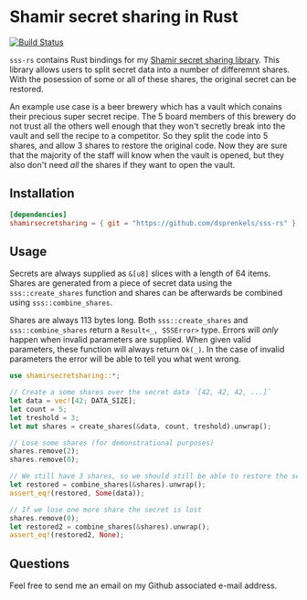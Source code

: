 # Shamir secret sharing in Rust

[![Build Status](https://travis-ci.org/dsprenkels/sss-rs.svg?branch=master)](https://travis-ci.org/dsprenkels/sss-rs)

`sss-rs` contains Rust bindings for my [Shamir secret sharing library][sss].
This library allows users to split secret data into a number of differemnt
shares. With the posession of some or all of these shares, the original secret
can be restored.

An example use case is a beer brewery which has a vault which conains their
precious super secret recipe. The 5 board members of this brewery do not trust
all the others well enough that they won't secretly break into the vault and
sell the recipe to a competitor. So they split the code into 5 shares, and
allow 3 shares to restore the original code. Now they are sure that the
majority of the staff will know when the vault is opened, but they also don't
need *all* the shares if they want to open the vault.

## Installation

```toml
[dependencies]
shamirsecretsharing = { git = "https://github.com/dsprenkels/sss-rs" }
```

## Usage

Secrets are always supplied as `&[u8]` slices with a length of 64 items. Shares
are generated from a piece of secret data using the `sss::create_shares`
function and shares can be afterwards be combined using `sss::combine_shares`.

Shares are always 113 bytes long. Both `sss::create_shares` and
`sss::combine_shares` return a `Result<_, SSSError>` type. Errors will _only_
happen when invalid parameters are supplied. When given valid parameters, these
function will always return `Ok(_)`. In the case of invalid parameters the
error will be able to tell you what went wrong.

```rust
use shamirsecretsharing::*;

// Create a some shares over the secret data `[42, 42, 42, ...]`
let data = vec![42; DATA_SIZE];
let count = 5;
let treshold = 3;
let mut shares = create_shares(&data, count, treshold).unwrap();

// Lose some shares (for demonstrational purposes)
shares.remove(2);
shares.remove(0);

// We still have 3 shares, so we should still be able to restore the secret
let restored = combine_shares(&shares).unwrap();
assert_eq!(restored, Some(data));

// If we lose one more share the secret is lost
shares.remove(0);
let restored2 = combine_shares(&shares).unwrap();
assert_eq!(restored2, None);
```


## Questions

Feel free to send me an email on my Github associated e-mail address.


[randombytes]: https://github.com/dsprenkels/randombytes
[sss]: https://github.com/dsprenkels/sss
